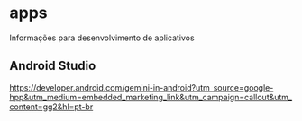 # apps
Informações para desenvolvimento de aplicativos

## Android Studio
https://developer.android.com/gemini-in-android?utm_source=google-hpp&utm_medium=embedded_marketing_link&utm_campaign=callout&utm_content=gg2&hl=pt-br
